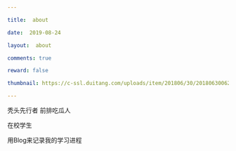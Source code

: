 ```yaml
---

title:  about

date:  2019-08-24

layout:  about

comments: true

reward: false

thumbnail: https://c-ssl.duitang.com/uploads/item/201806/30/20180630062648_4dVsy.jpeg # 略缩

---
```


秃头先行者 前排吃瓜人

在校学生

用Blog来记录我的学习进程
